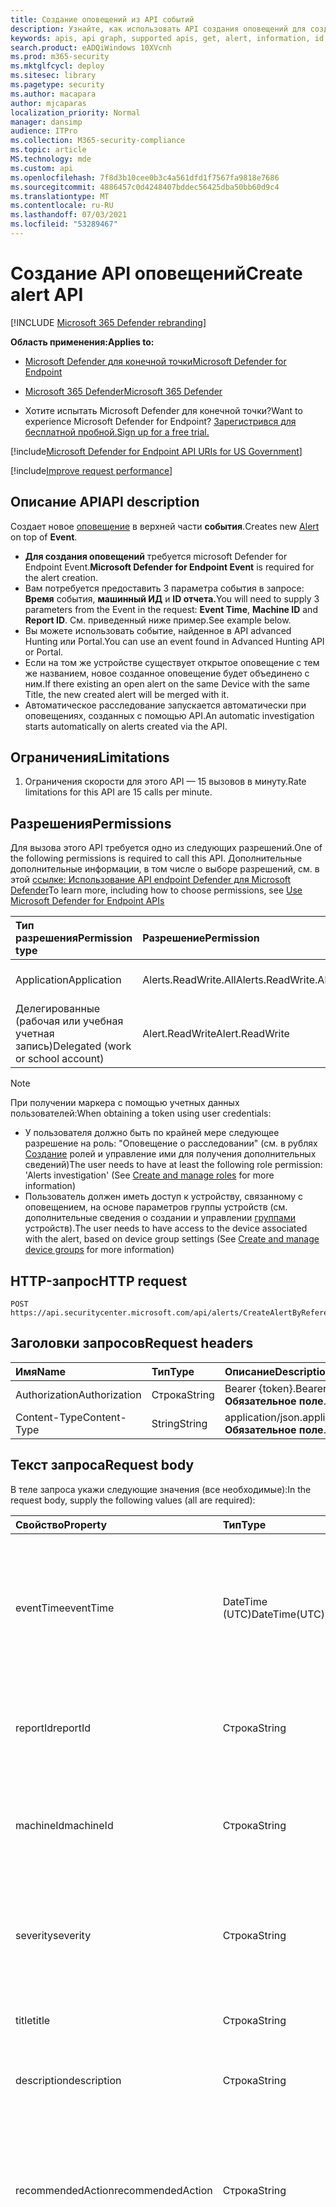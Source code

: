 ```yaml
---
title: Создание оповещений из API событий
description: Узнайте, как использовать API создания оповещений для создания нового оповещения в верхней части события в Microsoft Defender для конечной точки.
keywords: apis, api graph, supported apis, get, alert, information, id
search.product: eADQiWindows 10XVcnh
ms.prod: m365-security
ms.mktglfcycl: deploy
ms.sitesec: library
ms.pagetype: security
ms.author: macapara
author: mjcaparas
localization_priority: Normal
manager: dansimp
audience: ITPro
ms.collection: M365-security-compliance
ms.topic: article
MS.technology: mde
ms.custom: api
ms.openlocfilehash: 7f8d3b10cee0b3c4a561dfd1f7567fa9818e7686
ms.sourcegitcommit: 4886457c0d4248407bddec56425dba50bb60d9c4
ms.translationtype: MT
ms.contentlocale: ru-RU
ms.lasthandoff: 07/03/2021
ms.locfileid: "53289467"
---
```

# <a name="create-alert-api"></a><span data-ttu-id="6272b-104">Создание API оповещений</span><span class="sxs-lookup"><span data-stu-id="6272b-104">Create alert API</span></span>

[!INCLUDE [Microsoft 365 Defender rebranding](../../includes/microsoft-defender.md)]

<span data-ttu-id="6272b-105">**Область применения:**</span><span class="sxs-lookup"><span data-stu-id="6272b-105">**Applies to:**</span></span>
- [<span data-ttu-id="6272b-106">Microsoft Defender для конечной точки</span><span class="sxs-lookup"><span data-stu-id="6272b-106">Microsoft Defender for Endpoint</span></span>](https://go.microsoft.com/fwlink/p/?linkid=2154037)
- [<span data-ttu-id="6272b-107">Microsoft 365 Defender</span><span class="sxs-lookup"><span data-stu-id="6272b-107">Microsoft 365 Defender</span></span>](https://go.microsoft.com/fwlink/?linkid=2118804)

- <span data-ttu-id="6272b-108">Хотите испытать Microsoft Defender для конечной точки?</span><span class="sxs-lookup"><span data-stu-id="6272b-108">Want to experience Microsoft Defender for Endpoint?</span></span> [<span data-ttu-id="6272b-109">Зарегистрився для бесплатной пробной.</span><span class="sxs-lookup"><span data-stu-id="6272b-109">Sign up for a free trial.</span></span>](https://www.microsoft.com/microsoft-365/windows/microsoft-defender-atp?ocid=docs-wdatp-exposedapis-abovefoldlink) 

[!include[Microsoft Defender for Endpoint API URIs for US Government](../../includes/microsoft-defender-api-usgov.md)]

[!include[Improve request performance](../../includes/improve-request-performance.md)]


## <a name="api-description"></a><span data-ttu-id="6272b-110">Описание API</span><span class="sxs-lookup"><span data-stu-id="6272b-110">API description</span></span>

<span data-ttu-id="6272b-111">Создает новое [оповещение](alerts.md) в верхней части **события**.</span><span class="sxs-lookup"><span data-stu-id="6272b-111">Creates new [Alert](alerts.md) on top of **Event**.</span></span>

- <span data-ttu-id="6272b-112">**Для создания оповещений** требуется microsoft Defender for Endpoint Event.</span><span class="sxs-lookup"><span data-stu-id="6272b-112">**Microsoft Defender for Endpoint Event** is required for the alert creation.</span></span>
- <span data-ttu-id="6272b-113">Вам потребуется предоставить 3 параметра события в запросе: **Время** события, **машинный ИД** и **ID отчета.**</span><span class="sxs-lookup"><span data-stu-id="6272b-113">You will need to supply 3 parameters from the Event in the request: **Event Time**, **Machine ID** and **Report ID**.</span></span> <span data-ttu-id="6272b-114">См. приведенный ниже пример.</span><span class="sxs-lookup"><span data-stu-id="6272b-114">See example below.</span></span>
- <span data-ttu-id="6272b-115">Вы можете использовать событие, найденное в API advanced Hunting или Portal.</span><span class="sxs-lookup"><span data-stu-id="6272b-115">You can use an event found in Advanced Hunting API or Portal.</span></span>
- <span data-ttu-id="6272b-116">Если на том же устройстве существует открытое оповещение с тем же названием, новое созданное оповещение будет объединено с ним.</span><span class="sxs-lookup"><span data-stu-id="6272b-116">If there existing an open alert on the same Device with the same Title, the new created alert will be merged with it.</span></span>
- <span data-ttu-id="6272b-117">Автоматическое расследование запускается автоматически при оповещениях, созданных с помощью API.</span><span class="sxs-lookup"><span data-stu-id="6272b-117">An automatic investigation starts automatically on alerts created via the API.</span></span>

## <a name="limitations"></a><span data-ttu-id="6272b-118">Ограничения</span><span class="sxs-lookup"><span data-stu-id="6272b-118">Limitations</span></span>

1. <span data-ttu-id="6272b-119">Ограничения скорости для этого API — 15 вызовов в минуту.</span><span class="sxs-lookup"><span data-stu-id="6272b-119">Rate limitations for this API are 15 calls per minute.</span></span>

## <a name="permissions"></a><span data-ttu-id="6272b-120">Разрешения</span><span class="sxs-lookup"><span data-stu-id="6272b-120">Permissions</span></span>

<span data-ttu-id="6272b-121">Для вызова этого API требуется одно из следующих разрешений.</span><span class="sxs-lookup"><span data-stu-id="6272b-121">One of the following permissions is required to call this API.</span></span> <span data-ttu-id="6272b-122">Дополнительные дополнительные информации, в том числе о выборе разрешений, см. в этой [ссылке: Использование API endpoint Defender для Microsoft Defender](apis-intro.md)</span><span class="sxs-lookup"><span data-stu-id="6272b-122">To learn more, including how to choose permissions, see [Use Microsoft Defender for Endpoint APIs](apis-intro.md)</span></span>

<span data-ttu-id="6272b-123">Тип разрешения</span><span class="sxs-lookup"><span data-stu-id="6272b-123">Permission type</span></span> | <span data-ttu-id="6272b-124">Разрешение</span><span class="sxs-lookup"><span data-stu-id="6272b-124">Permission</span></span> | <span data-ttu-id="6272b-125">Имя отображения разрешений</span><span class="sxs-lookup"><span data-stu-id="6272b-125">Permission display name</span></span>
:---|:---|:---
<span data-ttu-id="6272b-126">Application</span><span class="sxs-lookup"><span data-stu-id="6272b-126">Application</span></span> | <span data-ttu-id="6272b-127">Alerts.ReadWrite.All</span><span class="sxs-lookup"><span data-stu-id="6272b-127">Alerts.ReadWrite.All</span></span> | <span data-ttu-id="6272b-128">'Read and write all alerts'</span><span class="sxs-lookup"><span data-stu-id="6272b-128">'Read and write all alerts'</span></span>
<span data-ttu-id="6272b-129">Делегированные (рабочая или учебная учетная запись)</span><span class="sxs-lookup"><span data-stu-id="6272b-129">Delegated (work or school account)</span></span> | <span data-ttu-id="6272b-130">Alert.ReadWrite</span><span class="sxs-lookup"><span data-stu-id="6272b-130">Alert.ReadWrite</span></span> | <span data-ttu-id="6272b-131">'Read and write alerts'</span><span class="sxs-lookup"><span data-stu-id="6272b-131">'Read and write alerts'</span></span>

> [!NOTE]
> <span data-ttu-id="6272b-132">При получении маркера с помощью учетных данных пользователей:</span><span class="sxs-lookup"><span data-stu-id="6272b-132">When obtaining a token using user credentials:</span></span>
>
> - <span data-ttu-id="6272b-133">У пользователя должно быть по крайней мере следующее разрешение на роль: "Оповещение о расследовании" (см. в рублях [Создание](user-roles.md) ролей и управление ими для получения дополнительных сведений)</span><span class="sxs-lookup"><span data-stu-id="6272b-133">The user needs to have at least the following role permission: 'Alerts investigation' (See [Create and manage roles](user-roles.md) for more information)</span></span>
> - <span data-ttu-id="6272b-134">Пользователь должен иметь доступ к устройству, связанному с оповещением, на основе параметров группы устройств (см. дополнительные сведения о создании и управлении [группами](machine-groups.md) устройств).</span><span class="sxs-lookup"><span data-stu-id="6272b-134">The user needs to have access to the device associated with the alert, based on device group settings (See [Create and manage device groups](machine-groups.md) for more information)</span></span>

## <a name="http-request"></a><span data-ttu-id="6272b-135">HTTP-запрос</span><span class="sxs-lookup"><span data-stu-id="6272b-135">HTTP request</span></span>

```http
POST https://api.securitycenter.microsoft.com/api/alerts/CreateAlertByReference
```

## <a name="request-headers"></a><span data-ttu-id="6272b-136">Заголовки запросов</span><span class="sxs-lookup"><span data-stu-id="6272b-136">Request headers</span></span>

<span data-ttu-id="6272b-137">Имя</span><span class="sxs-lookup"><span data-stu-id="6272b-137">Name</span></span> | <span data-ttu-id="6272b-138">Тип</span><span class="sxs-lookup"><span data-stu-id="6272b-138">Type</span></span> | <span data-ttu-id="6272b-139">Описание</span><span class="sxs-lookup"><span data-stu-id="6272b-139">Description</span></span>
:---|:---|:---
<span data-ttu-id="6272b-140">Authorization</span><span class="sxs-lookup"><span data-stu-id="6272b-140">Authorization</span></span> | <span data-ttu-id="6272b-141">Строка</span><span class="sxs-lookup"><span data-stu-id="6272b-141">String</span></span> | <span data-ttu-id="6272b-142">Bearer {token}.</span><span class="sxs-lookup"><span data-stu-id="6272b-142">Bearer {token}.</span></span> <span data-ttu-id="6272b-143">**Обязательное поле**.</span><span class="sxs-lookup"><span data-stu-id="6272b-143">**Required**.</span></span>
<span data-ttu-id="6272b-144">Content-Type</span><span class="sxs-lookup"><span data-stu-id="6272b-144">Content-Type</span></span> | <span data-ttu-id="6272b-145">String</span><span class="sxs-lookup"><span data-stu-id="6272b-145">String</span></span> | <span data-ttu-id="6272b-146">application/json.</span><span class="sxs-lookup"><span data-stu-id="6272b-146">application/json.</span></span> <span data-ttu-id="6272b-147">**Обязательное поле**.</span><span class="sxs-lookup"><span data-stu-id="6272b-147">**Required**.</span></span>

## <a name="request-body"></a><span data-ttu-id="6272b-148">Текст запроса</span><span class="sxs-lookup"><span data-stu-id="6272b-148">Request body</span></span>

<span data-ttu-id="6272b-149">В теле запроса укажи следующие значения (все необходимые):</span><span class="sxs-lookup"><span data-stu-id="6272b-149">In the request body, supply the following values (all are required):</span></span>

<span data-ttu-id="6272b-150">Свойство</span><span class="sxs-lookup"><span data-stu-id="6272b-150">Property</span></span> | <span data-ttu-id="6272b-151">Тип</span><span class="sxs-lookup"><span data-stu-id="6272b-151">Type</span></span> | <span data-ttu-id="6272b-152">Описание</span><span class="sxs-lookup"><span data-stu-id="6272b-152">Description</span></span>
:---|:---|:---
<span data-ttu-id="6272b-153">eventTime</span><span class="sxs-lookup"><span data-stu-id="6272b-153">eventTime</span></span> | <span data-ttu-id="6272b-154">DateTime (UTC)</span><span class="sxs-lookup"><span data-stu-id="6272b-154">DateTime(UTC)</span></span> | <span data-ttu-id="6272b-155">Точное время события в качестве строки, полученной из продвинутой охоты.</span><span class="sxs-lookup"><span data-stu-id="6272b-155">The precise time of the event as string, as obtained from advanced hunting.</span></span> <span data-ttu-id="6272b-156">например. ```2018-08-03T16:45:21.7115183Z``` **Обязательно**.</span><span class="sxs-lookup"><span data-stu-id="6272b-156">e.g. ```2018-08-03T16:45:21.7115183Z``` **Required**.</span></span>
<span data-ttu-id="6272b-157">reportId</span><span class="sxs-lookup"><span data-stu-id="6272b-157">reportId</span></span> | <span data-ttu-id="6272b-158">Строка</span><span class="sxs-lookup"><span data-stu-id="6272b-158">String</span></span> | <span data-ttu-id="6272b-159">ReportId события, полученный из продвинутой охоты.</span><span class="sxs-lookup"><span data-stu-id="6272b-159">The reportId of the event, as obtained from advanced hunting.</span></span> <span data-ttu-id="6272b-160">**Обязательное поле**.</span><span class="sxs-lookup"><span data-stu-id="6272b-160">**Required**.</span></span>
<span data-ttu-id="6272b-161">machineId</span><span class="sxs-lookup"><span data-stu-id="6272b-161">machineId</span></span> | <span data-ttu-id="6272b-162">Строка</span><span class="sxs-lookup"><span data-stu-id="6272b-162">String</span></span> | <span data-ttu-id="6272b-163">Id устройства, на котором было идентифицировано событие.</span><span class="sxs-lookup"><span data-stu-id="6272b-163">Id of the device on which the event was identified.</span></span> <span data-ttu-id="6272b-164">**Обязательное поле**.</span><span class="sxs-lookup"><span data-stu-id="6272b-164">**Required**.</span></span>
<span data-ttu-id="6272b-165">severity</span><span class="sxs-lookup"><span data-stu-id="6272b-165">severity</span></span> | <span data-ttu-id="6272b-166">Строка</span><span class="sxs-lookup"><span data-stu-id="6272b-166">String</span></span> | <span data-ttu-id="6272b-167">Степень серьезности оповещения.</span><span class="sxs-lookup"><span data-stu-id="6272b-167">Severity of the alert.</span></span> <span data-ttu-id="6272b-168">Значения свойств: "Low", "Medium" и "High".</span><span class="sxs-lookup"><span data-stu-id="6272b-168">The property values are: 'Low', 'Medium' and 'High'.</span></span> <span data-ttu-id="6272b-169">**Обязательное поле**.</span><span class="sxs-lookup"><span data-stu-id="6272b-169">**Required**.</span></span>
<span data-ttu-id="6272b-170">title</span><span class="sxs-lookup"><span data-stu-id="6272b-170">title</span></span> | <span data-ttu-id="6272b-171">Строка</span><span class="sxs-lookup"><span data-stu-id="6272b-171">String</span></span> | <span data-ttu-id="6272b-172">Название для оповещений.</span><span class="sxs-lookup"><span data-stu-id="6272b-172">Title for the alert.</span></span> <span data-ttu-id="6272b-173">**Обязательное поле**.</span><span class="sxs-lookup"><span data-stu-id="6272b-173">**Required**.</span></span>
<span data-ttu-id="6272b-174">description</span><span class="sxs-lookup"><span data-stu-id="6272b-174">description</span></span> | <span data-ttu-id="6272b-175">Строка</span><span class="sxs-lookup"><span data-stu-id="6272b-175">String</span></span> | <span data-ttu-id="6272b-176">Описание оповещений.</span><span class="sxs-lookup"><span data-stu-id="6272b-176">Description of the alert.</span></span> <span data-ttu-id="6272b-177">**Обязательное поле**.</span><span class="sxs-lookup"><span data-stu-id="6272b-177">**Required**.</span></span>
<span data-ttu-id="6272b-178">recommendedAction</span><span class="sxs-lookup"><span data-stu-id="6272b-178">recommendedAction</span></span>| <span data-ttu-id="6272b-179">Строка</span><span class="sxs-lookup"><span data-stu-id="6272b-179">String</span></span> | <span data-ttu-id="6272b-180">Действия, которые рекомендуется принимать сотрудником службы безопасности при анализе оповещения.</span><span class="sxs-lookup"><span data-stu-id="6272b-180">Action that is recommended to be taken by security officer when analyzing the alert.</span></span> <span data-ttu-id="6272b-181">**Обязательное поле**.</span><span class="sxs-lookup"><span data-stu-id="6272b-181">**Required**.</span></span>
<span data-ttu-id="6272b-182">category</span><span class="sxs-lookup"><span data-stu-id="6272b-182">category</span></span>| <span data-ttu-id="6272b-183">String</span><span class="sxs-lookup"><span data-stu-id="6272b-183">String</span></span> | <span data-ttu-id="6272b-184">Категория оповещения.</span><span class="sxs-lookup"><span data-stu-id="6272b-184">Category of the alert.</span></span> <span data-ttu-id="6272b-185">Значения свойств: "General", "CommandAndControl", "Collection", "CredentialAccess", "DefenseEvasion", "Discovery", "Exfiltration", "Exploit", "Execution", "InitialAccess", "LateralMovement", "Malware", "Persistence", "PrivilegeEscalation", "Ransomware", "SuspiciousActivity" **required**.</span><span class="sxs-lookup"><span data-stu-id="6272b-185">The property values are: "General", "CommandAndControl", "Collection", "CredentialAccess", "DefenseEvasion", "Discovery", "Exfiltration", "Exploit", "Execution", "InitialAccess", "LateralMovement", "Malware", "Persistence", "PrivilegeEscalation", "Ransomware", "SuspiciousActivity" **Required**.</span></span>

## <a name="response"></a><span data-ttu-id="6272b-186">Отклик</span><span class="sxs-lookup"><span data-stu-id="6272b-186">Response</span></span>

<span data-ttu-id="6272b-187">В случае успеха этот метод возвращает 200 [](alerts.md) ОК и новый объект оповещений в теле ответа.</span><span class="sxs-lookup"><span data-stu-id="6272b-187">If successful, this method returns 200 OK, and a new [alert](alerts.md) object in the response body.</span></span> <span data-ttu-id="6272b-188">Если событие с указанными свойствами _(reportId,_ _eventTime_ и _machineId)_ не было найдено - 404 Не найдено.</span><span class="sxs-lookup"><span data-stu-id="6272b-188">If event with the specified properties (_reportId_, _eventTime_ and _machineId_) was not found - 404 Not Found.</span></span>

## <a name="example"></a><span data-ttu-id="6272b-189">Пример</span><span class="sxs-lookup"><span data-stu-id="6272b-189">Example</span></span>

### <a name="request"></a><span data-ttu-id="6272b-190">Запрос</span><span class="sxs-lookup"><span data-stu-id="6272b-190">Request</span></span>

<span data-ttu-id="6272b-191">Ниже приведен пример запроса.</span><span class="sxs-lookup"><span data-stu-id="6272b-191">Here is an example of the request.</span></span>

```http
POST https://api.securitycenter.microsoft.com/api/alerts/CreateAlertByReference
```

```json
{
    "machineId": "1e5bc9d7e413ddd7902c2932e418702b84d0cc07",
    "severity": "Low",
    "title": "example",
    "description": "example alert",
    "recommendedAction": "nothing",
    "eventTime": "2018-08-03T16:45:21.7115183Z",
    "reportId": "20776",
    "category": "Exploit"
}
```
